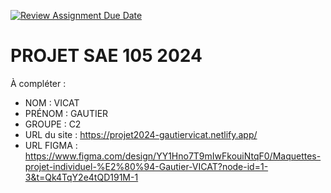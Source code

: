 [![Review Assignment Due Date](https://classroom.github.com/assets/deadline-readme-button-22041afd0340ce965d47ae6ef1cefeee28c7c493a6346c4f15d667ab976d596c.svg)](https://classroom.github.com/a/tqlspz30)
# PROJET SAE 105 2024

À compléter :

- NOM : VICAT
- PRÉNOM : GAUTIER
- GROUPE : C2
- URL du site : https://projet2024-gautiervicat.netlify.app/
- URL FIGMA : https://www.figma.com/design/YY1Hno7T9mIwFkouiNtqF0/Maquettes-projet-individuel-%E2%80%94-Gautier-VICAT?node-id=1-3&t=Qk4TqY2e4tQD191M-1
